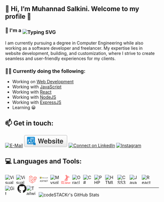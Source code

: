 <!---- 👋 Hi, I’m @muhannadsalkini
- 👀 I’m interested in ...
- 🌱 I’m currently learning ...
- 💞️ I’m looking to collaborate on ...
- 📫 How to reach me ...


muhannadsalkini/muhannadsalkini is a ✨ special ✨ repository because its `README.md` (this file) appears on your GitHub profile.
You can click the Preview link to take a look at your changes.
--->

## 👋 Hi, I’m Muhannad Salkini. Welcome to my profile 🤗

### 🌱 I'm a <img style="vertical-align:-webkit-baseline-middle" src="https://readme-typing-svg.herokuapp.com?font=Fira+Code&duration=2000&pause=800&width=190&height=30&lines=Web+Developer;Mobile+Developer;Freelancer" alt="Typing SVG"/>

<p>I am currently pursuing a degree in Computer Engineering while also working as a software developer and freelancer. My expertise lies in website development, building, and customization, where I strive to create seamless and user-friendly experiences for my clients.</p>


### 👨‍💻 Currently doing the following: 
- Working on [Web Development](/)
- Working with [JavaScript](https://github.com/topics/al-language)
- Working with [React](https://react.dev/)
- Working with [NodeJS](https://github.com/topics/al-language)
- Working with [ExpressJS](https://github.com/topics/al-language)
- Learning 😀

<!--- - Working with [Dynamics AL](https://github.com/topics/al-language)
- Working with [Android](https://github.com/topics/al-language)
- Working with [PHP](https://github.com/topics/android)
- learing everythings 😀 -->


## 📫 Get in touch: 
[![E-Mail](https://img.shields.io/badge/--email?label=E-mail&logo=microsoft-outlook&style=social)](mailto:mohanad.salkini@gmail.com)
[![Website](./--website.svg)](https://muhannad.salkini.me)
[![Connect on LinkedIn](https://img.shields.io/badge/--linkedin?label=LinkedIn&logo=LinkedIn&style=social)](https://www.linkedin.com/in/muhannad-salkini-1971751a5)
[![Instagram](https://img.shields.io/badge/--email?label=Instagram&logo=Instagram&style=social)](https://www.instagram.com/muhannad.salkini)


## 💻 Languages and Tools:
<img align="left" alt="Visual Studio" width="30px" height="30px" src="https://visualstudio.microsoft.com/wp-content/uploads/2021/10/Product-Icon.svg" style="padding-right:6px; padding-top:6px;" />
<img align="left" alt="Visual Studio Code" width="30px" height="30px" src="https://cdn.jsdelivr.net/gh/devicons/devicon/icons/vscode/vscode-original.svg" style="padding-right:10px; padding-top:6px;" />
<img align="left" alt="laravel" width="30px" height="30px" src="https://raw.githubusercontent.com/github/explore/56a826d05cf762b2b50ecbe7d492a839b04f3fbf/topics/laravel/laravel.png" style="padding-right:6px; padding-top:6px;" />
<img align="left" alt=".net" width="30px" height="30px" src="https://raw.githubusercontent.com/github/explore/80688e429a7d4ef2fca1e82350fe8e3517d3494d/topics/aspnet/aspnet.png" style="padding-right:6px; padding-top:6px;" />
<img align="left" alt="Mysql" width="30px" height="30px" src="https://cdn.jsdelivr.net/gh/devicons/devicon/icons/mysql/mysql-original-wordmark.svg" style="padding-right:6px; padding-top:6px;" />
<img align="left" alt="MSsql" width="30px" height="30px" src="./microsoftsqlserver-plain-wordmark.svg" style="padding-right:6px; padding-top:6px;" />
<img align="left" alt="Oracle" width="30px" height="30px" src="https://cdn.jsdelivr.net/gh/devicons/devicon/icons/oracle/oracle-original.svg" style="padding-right:6px; padding-top:6px;" />
<img align="left" alt="C#" width="30px" height="30px" src="https://cdn.cdnlogo.com/logos/c/27/c.svg" style="padding-right:6px; padding-top:6px;" />
<img align="left" alt="PHP" width="30px" height="30px" src="https://pngimg.com/uploads/php/php_PNG25.png" style="padding-right:6px; padding-top:6px;" />
<img align="left" alt="HTML5" width="30px" height="30px" src="https://cdn.jsdelivr.net/gh/devicons/devicon/icons/html5/html5-original.svg" style="padding-right:10px; padding-top:6px;" />
<img align="left" alt="CSS3" width="30px" height="30px" src="https://cdn.jsdelivr.net/gh/devicons/devicon/icons/css3/css3-original.svg" style="padding-right:10px; padding-top:6px;" />
<img align="left" alt="JavaScript" width="30px" height="30px" src="https://cdn.jsdelivr.net/gh/devicons/devicon/icons/javascript/javascript-original.svg" style="padding-right:10px; padding-top:6px;" />
<img align="left" alt="React" width="30px" height="30px" src="https://cdn.jsdelivr.net/gh/devicons/devicon/icons/react/react-original.svg" style="padding-right:10px; padding-top:6px;" />
<img align="left" alt="Git" width="30px" height="30px" src="https://cdn.jsdelivr.net/gh/devicons/devicon/icons/git/git-original.svg" style="padding-right:10px; padding-top:6px;" />
<img align="left" alt="Githup" width="30px" height="30px" src="./github-original.svg" style="padding-right:10px padding-top:6px;" />
<img align="left" alt="Tailwind" width="30px" height="30px" src="https://cdn.jsdelivr.net/gh/devicons/devicon/icons/tailwindcss/tailwindcss-plain.svg"  style="padding-right:10px; padding-top:6px;" />


<!--<img align="left" alt="Node.js" width="30px" src="https://cdn.jsdelivr.net/gh/devicons/devicon/icons/nodejs/nodejs-original.svg" style="padding-right:10px;" />-->

<br />
<br />

---

<!--<details>
  <summary>:zap: GitHub Stats</summary>-->

  <img align="left" alt="codeSTACKr's GitHub Stats" src="https://github-readme-stats-two-xi-87.vercel.app/api?username=muhannadsalkini&&show_icons=true&hide_border=false&title_color=ff652f&icon_color=FFE400&bg_color=09131B&text_color=ffffff&border_color=0c1a25" />

<!--</details>-->


<!--[![Website](https://img.shields.io/badge/--email?label=website&logo=&style=social)](https://muhannad.salkini.me)
[![Twitter](https://img.shields.io/badge/--email?label=Twitter&logo=&style=social)](https://twitter.com/muhannadsalkini)
[![Instagram](https://img.shields.io/badge/--email?label=Instagram&logo=&style=social)](https://www.instagram.com/muhannad.salkini)
[![LinkedIn](https://img.shields.io/badge/--email?label=LinkedIn&logo=&style=social)](https://linkedin.com/in/muhannad-salkini-1971751a5)-->


[website]: https://muhannad.salkini.me
[linkedin]: https://linkedin.com/in/muhannad-salkini-1971751a5
[instagram]: https://www.instagram.com/muhannad.salkini
[twitter]: https://twitter.com/muhannadsalkini
[facebook]: https://www.facebook.com/muhannadsalkini02/
[youtube]: https://www.youtube.com/@muhannad.salkini



